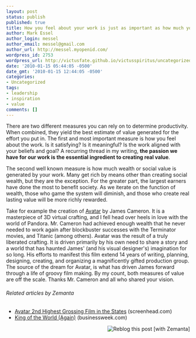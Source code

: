 ```yaml
---
layout: post
status: publish
published: true
title: How you feel about your work is just as important as how much you are paid
author: Mark Essel
author_login: messel
author_email: messel@gmail.com
author_url: http://messel.myopenid.com/
wordpress_id: 2753
wordpress_url: http://victusfate.github.io/victusspiritus/uncategorized/2010/01/15/how-you-feel-about-your-work-is-just-as-important-as-how-much-you-are-paid/
date: '2010-01-15 05:44:05 -0500'
date_gmt: '2010-01-15 12:44:05 -0500'
categories:
- Uncategorized
tags:
- leadership
- inspiration
- value
comments: []
---
```

<p>There are two different measures you can rely on to determine productivity. When combined, they yield the best estimate of value generated for the effort you put in. The first and most important measure is how you feel about the work. Is it satisfying? Is it meaningful? Is the work aligned with your beliefs and goal? A recurring thread in my writing, <strong>the passion we have for our work is the essential ingredient to creating real value</strong>.</p>
<p>The second well known measure is how much wealth or social value is generated by your work. Many get rich by means other than creating social wealth, but they are the exception. For the greater part, the largest earners have done the most to benefit society. As we iterate on the function of wealth, those who game the system will diminish, and those who create real lasting value will be more richly rewarded.</p>
<p>Take for example the creation of <a href="http://www.wired.com/magazine/tag/avatar/">Avatar</a> by James Cameron.  It is a masterpiece of 3D virtual crafting, and I fell head over heels in love with the world of Pandora. Mr. Cameron had achieved enough wealth that he never needed to work again after blockbuster successes with the Terminator movies, and Titanic (among others). Avatar was the result of a truly liberated crafting. It is driven primarily by his own need to share a story and a world that has haunted James' (and his visual designer's) imagination for so long. His efforts to manifest this film extend 14 years of writing, planning, designing, creating, and organizing a magnificently gifted production group. The source of the dream for Avatar, is what has driven James forward through a life of groovy film making. By my count, both measures of value are off the scale. Thanks Mr. Cameron and all who shared your vision.</p>
<h6 class="zemanta-related-title" style="font-size: 1em;">Related articles by Zemanta</h6>
<ul class="zemanta-article-ul">
<li class="zemanta-article-ul-li"><a href="http://r.zemanta.com/?u=http%3A//www.screenhead.com/reviews/avatar-2nd-highest-grossing-film-in-the-states/&amp;a=11996421&amp;rid=f8703b67-239c-4e77-ac16-8ee78fe9ea8e&amp;e=19d0c01b773df5878d68c1302e6017bf">Avatar 2nd Highest Grossing Film in the States</a> (screenhead.com)</li>
<li class="zemanta-article-ul-li"><a href="http://r.zemanta.com/?u=http%3A//www.businessweek.com/magazine/content/10_05/b4165048396178.htm&amp;a=11962766&amp;rid=f8703b67-239c-4e77-ac16-8ee78fe9ea8e&amp;e=08a78449581c91cd2289bd8076dd60c2">King of the World (Again)</a> (businessweek.com)</li>
</ul>
<div class="zemanta-pixie" style="margin-top: 10px; height: 15px;"><a class="zemanta-pixie-a" title="Reblog this post [with Zemanta]" href="http://reblog.zemanta.com/zemified/f8703b67-239c-4e77-ac16-8ee78fe9ea8e/"><img class="zemanta-pixie-img" style="border: none; float: right;" src="http://img.zemanta.com/reblog_e.png?x-id=f8703b67-239c-4e77-ac16-8ee78fe9ea8e" alt="Reblog this post [with Zemanta]" /></a><span class="zem-script more-related pretty-attribution"><script src="http://static.zemanta.com/readside/loader.js" type="text/javascript"></script></span></div>

